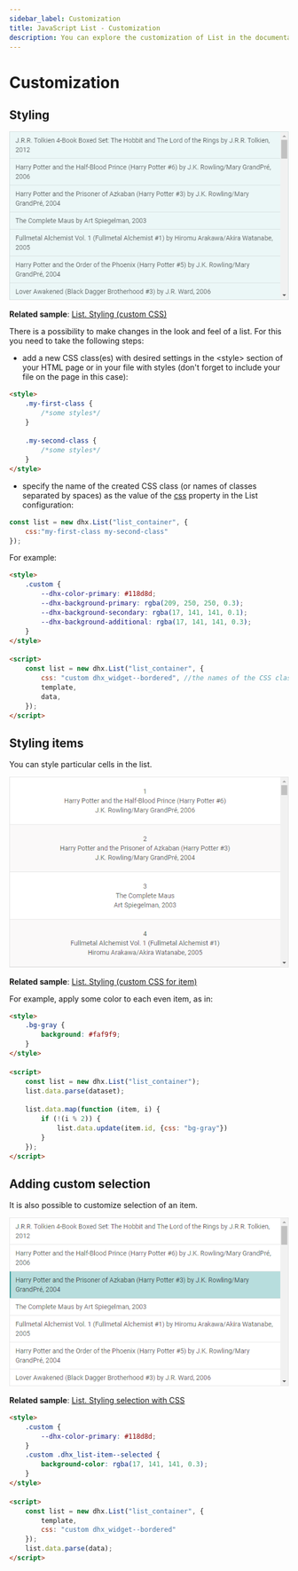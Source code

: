```yaml
---
sidebar_label: Customization
title: JavaScript List - Customization 
description: You can explore the customization of List in the documentation of the DHTMLX JavaScript UI library. Browse developer guides and API reference, try out code examples and live demos, and download a free 30-day evaluation version of DHTMLX Suite.
---
```


# Customization

## Styling

![Styling List](../assets/list/custom_style.png)

**Related sample**: [List. Styling (custom CSS)](https://snippet.dhtmlx.com/s461f09w)

There is a possibility to make changes in the look and feel of a list. For this you need to take the following steps:

- add a new CSS class(es) with desired settings in the &lt;style&gt; section of your HTML page or in your file with styles (don't forget to include your file on the page in this case):

~~~html
<style>
    .my-first-class {
        /*some styles*/
    }
    
    .my-second-class {
        /*some styles*/
    }
</style>
~~~

- specify the name of the created CSS class (or names of classes separated by spaces) as the value of the [css](list/api/list_css_config.md) property in the List configuration:

~~~js
const list = new dhx.List("list_container", { 
    css:"my-first-class my-second-class"
});
~~~

For example:

~~~html
<style>
    .custom {
        --dhx-color-primary: #118d8d;
        --dhx-background-primary: rgba(209, 250, 250, 0.3);
        --dhx-background-secondary: rgba(17, 141, 141, 0.1);
        --dhx-background-additional: rgba(17, 141, 141, 0.3);
    }
</style>

<script>
    const list = new dhx.List("list_container", {
        css: "custom dhx_widget--bordered", //the names of the CSS classes separated by space
        template,
        data,
    });
</script>
~~~

## Styling items

You can style particular cells in the list.

![Styling items](../assets/list/custom_css.png)

**Related sample**: [List. Styling (custom CSS for item)](https://snippet.dhtmlx.com/ipu9yshl)

For example, apply some color to each even item, as in:

~~~html
<style>
    .bg-gray {
        background: #faf9f9;
    }
</style>

<script>
    const list = new dhx.List("list_container");
    list.data.parse(dataset);

    list.data.map(function (item, i) {
        if (!(i % 2)) {
            list.data.update(item.id, {css: "bg-gray"})
        }
    });
</script>
~~~

## Adding custom selection

It is also possible to customize selection of an item.

![Custom selection](../assets/list/custom_selection.png)

**Related sample**: [List. Styling selection with CSS](https://snippet.dhtmlx.com/6hss19d3)

~~~html
<style>
    .custom {
        --dhx-color-primary: #118d8d;
    }
    .custom .dhx_list-item--selected {
        background-color: rgba(17, 141, 141, 0.3);
    }
</style>

<script>
    const list = new dhx.List("list_container", {
        template, 
        css: "custom dhx_widget--bordered"
    });
    list.data.parse(data);
</script>
~~~
